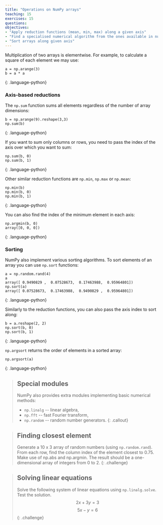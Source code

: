```yaml
---
title: "Operations on NumPy arrays"
teaching: 15
exercises: 15
questions:
objectives:
- "Apply reduction functions (mean, min, max) along a given axis"
- "Find a specialised numerical algorithm from the ones available in numpy"
- "Sort arrays along given axis"
---
```


Multiplication of two arrays is elementwise. For example, to calculate a square of each element we may use:

~~~
a = np.arange(3)
b = a * a
~~~
{: .language-python}



### Axis-based reductions

The `np.sum` function sums all elements regardless of the number of array dimensions:


~~~
b = np.arange(9).reshape(3,3)
np.sum(b)
~~~
{: .language-python}

If you want to sum only columns or rows, you need to pass the index of the axis over which you want to sum:

~~~
np.sum(b, 0)
np.sum(b, 1)
~~~
{: .language-python}

Other similar reduction functions are `np.min`, `np.max` or `np.mean`:

~~~
np.min(b)
np.min(b, 0)
np.min(b, 1)
~~~
{: .language-python}

You can also find the index of the minimum element in each axis:

~~~
np.argmin(b, 0)
array([0, 0, 0])
~~~
{: .language-python}

### Sorting

NumPy also implement various sorting algorithms. To sort elements of an array you can use `np.sort` functions:

~~~
a = np.random.rand(4)
a
array([ 0.9490829 ,  0.07528673,  0.17463988,  0.95964801])
np.sort(a)
array([ 0.07528673,  0.17463988,  0.9490829 ,  0.95964801])
~~~
{: .language-python}

Similarly to the reduction functions, you can also pass the axis index to sort along: 

~~~
b = a.reshape(2, 2)
np.sort(b, 0)
np.sort(b, 1)
~~~
{: .language-python}

`np.argsort` returns the order of elements in a sorted array:

~~~
np.argsort(a)
~~~
{: .language-python}

> ## Special modules
>
> NumPy also provides extra modules implementing basic numerical methods:
> 
> * `np.linalg` -- linear algebra,
> * `np.fft` -- fast Fourier transform,
> * `np.random` -- random number generators.
{: .callout}

> ## Finding closest element
>
> Generate a 10 x 3 array of random numbers (using `np.random.rand`). From each row, find the column index of the element 
> closest to 0.75. Make use of np.abs and np.argmin. The result should be a one-dimensional array of integers from 0 to 2.
{: .challenge}

> ## Solving linear equations 
>
> Solve the following system of linear equations using `np.linalg.solve`. Test the solution.
> $$2x + 3y = 3$$
> $$5x - y = 6$$
{: .challenge}

